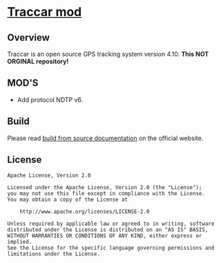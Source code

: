 # [Traccar mod](https://www.traccar.org)

## Overview

Traccar is an open source GPS tracking system version 4.10. <b>This NOT ORGINAL repository!</b>

## MOD'S

 -  Add protocol NDTP v6.

## Build

Please read [build from source documentation](https://www.traccar.org/build/) on the official website.

## License

    Apache License, Version 2.0

    Licensed under the Apache License, Version 2.0 (the "License");
    you may not use this file except in compliance with the License.
    You may obtain a copy of the License at

        http://www.apache.org/licenses/LICENSE-2.0

    Unless required by applicable law or agreed to in writing, software
    distributed under the License is distributed on an "AS IS" BASIS,
    WITHOUT WARRANTIES OR CONDITIONS OF ANY KIND, either express or implied.
    See the License for the specific language governing permissions and
    limitations under the License.
